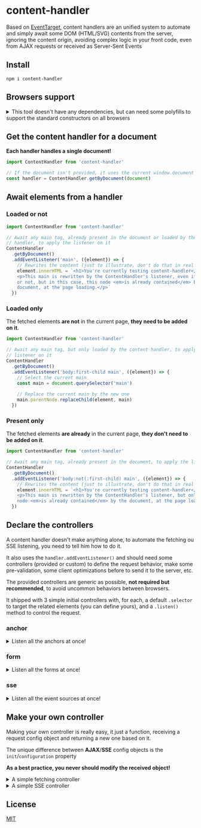 # <a name="reference">content-handler</a>

Based on [EventTarget](https://developer.mozilla.org/en-US/docs/Web/API/EventTarget),
content handlers are an unified system to automate and simply await some DOM
(HTML/SVG) contents from the server, ignoring the content origin, avoiding
complex logic in your front code, even from AJAX requests or received as
Server-Sent Events

## <a name="install">Install</a>

`npm i content-handler`

## <a name="browsers-support">Browsers support</a>

<details>
  <summary>This tool doesn't have any dependencies, but can need some polyfills
  to support the standard constructors on all browsers</summary>
  
* [CustomEvent](https://developer.mozilla.org/en-US/docs/Web/API/CustomEvent):
e.g. [custom-event-polyfill](https://www.npmjs.com/package/custom-event-polyfill)
* [EventSource](https://developer.mozilla.org/en-US/docs/Web/API/EventSource):
e.g. [event-source-polyfill](https://www.npmjs.com/package/event-source-polyfill)
* [EventTarget](https://developer.mozilla.org/en-US/docs/Web/API/EventTarget):
e.g. [@ungap/event-target](https://www.npmjs.com/package/@ungap/event-target)
</details>



## <a name="get-the-content-handler-for-a-document">Get the content handler for a document</a>

**Each handler handles a single document!**

```js
import ContentHandler from 'content-handler'

// If the document isn't provided, it uses the current window.document
const handler = ContentHandler.getByDocument(document)
```

## <a name="await-elements-from-a-handler">Await elements from a handler</a>

### <a name="loaded-or-not">Loaded or not</a>

```js
import ContentHandler from 'content-handler'

// Await any main tag, already present in the document or loaded by the content
// handler, to apply the listener on it
ContentHandler
  .getByDocument()
  .addEventListener('main', ({element}) => {
    // Rewrites the content (just to illustrate, don't do that in real projects)
    element.innerHTML = `<h1>You're currently testing content-handler</h1>
    <p>This main is rewritten by the ContentHandler's listener, even if loaded
    or not, but in this case, this node <em>is already contained</em> by the
    document, at the page loading.</p>`
  })
```

### <a name="loaded-only">Loaded only</a>

The fetched elements **are not** in the current page, **they need to be added on it**.

```js
import ContentHandler from 'content-handler'

// Await any main tag, but only loaded by the content handler, to apply the
// listener on it
ContentHandler
  .getByDocument()
  .addEventListener('body:first-child main', ({element}) => {
    // Select the current main
    const main = document.querySelector('main')
    
    // Replace the current main by the new one
    main.parentNode.replaceChild(element, main)
  })
```

### <a name="present-only">Present only</a>

The fetched elements **are already** in the current page, **they don't need to be added on it**.

```js
import ContentHandler from 'content-handler'

// Await any main tag, already present in the document, to apply the listener on it
ContentHandler
  .getByDocument()
  .addEventListener('body:not(:first-child) main', ({element}) => {
    // Rewrites the content (just to illustrate, don't do that in real projects)
    element.innerHTML = `<h1>You're currently testing content-handler</h1>
    <p>This main is rewritten by the ContentHandler's listener, but only if this
    node <em>is already contained</em> by the document, at the page loading.</p>`
  })
```

## <a name="declare-the-controllers">Declare the controllers</a>

A content handler doesn't make anything alone, to automate the fetching ou SSE
listening, you need to tell him how to do it.

It also uses the `handler.addEventListener()` and should need some controllers
(provided or custom) to define the request behavior, make some pre-validation,
some client optimizations before to send it to the server, etc.

The provided controllers are generic as possible, **not required but
recommended**, to avoid uncommon behaviors between browsers.

It shipped with 3 simple initial controllers with, for each, a default
`.selector` to target the related elements (you can define yours), and a
`.listen()` method to control the request.

### <a name="anchor">anchor</a>

<details>
  <summary>Listen all the anchors at once!</summary>

```js
import ContentHandler from 'content-handler/content-handler.js'
import anchor from 'content-handler/controllers/fetcher/anchor.js'
import cache from 'content-handler/controllers/fetcher/init/cache.js'
import headers from 'content-handler/controllers/fetcher/init/headers.js'
import credentials from 'content-handler/controllers/fetcher/init/credentials.js'
import mode from 'content-handler/controllers/fetcher/init/mode.js'
import redirect from 'content-handler/controllers/fetcher/init/redirect.js'
import referrer from 'content-handler/controllers/fetcher/init/referrer.js'

ContentHandler
  .getByDocument()
  .addEventListener(anchor.selector, anchor.listen([
    cache.default, // follow the default cache rule
    headers.xhr, // add the common AJAX header
    credentials.sameOrigin, // allow credentials only for the current origin
    mode.sameOrigin, // allow requests handling only for the current origin
    redirect.follow, // follows the redirects
    referrer.client // set request.referrer to "about:client" by default
], {/* optional env object */}))
```
</details>

### <a name="form">form</a>

<details>
  <summary>Listen all the forms at once!</summary>
  
```js
import ContentHandler from 'content-handler/content-handler.js'
import form from 'content-handler/controllers/fetcher/form.js'
import cache from 'content-handler/controllers/fetcher/init/cache.js'
import headers from 'content-handler/controllers/fetcher/init/headers.js'
import credentials from 'content-handler/controllers/fetcher/init/credentials.js'
import mode from 'content-handler/controllers/fetcher/init/mode.js'
import redirect from 'content-handler/controllers/fetcher/init/redirect.js'
import referrer from 'content-handler/controllers/fetcher/init/referrer.js'

ContentHandler
  .getByDocument()
  .addEventListener(form.selector, form.listen([
    headers.contentType, // detect the content type, if needed
    cache.default, // follow the default cache rule
    headers.xhr, // add the common AJAX header
    credentials.sameOrigin, // allow credentials only for the current origin
    mode.sameOrigin, // allow requests handling only for the current origin
    redirect.follow, // follows the redirects
    referrer.client // set request.referrer to "about:client" by default
], {/* optional env object */}))
```
</details>

### <a name="sse">sse</a>

<details>
  <summary>Listen all the event sources at once!</summary>
  
```js
import ContentHandler from 'content-handler/content-handler.js'
import sse from 'content-handler/controllers/sse/sse.js'
import withCredentials from 'content-handler/controllers/sse/configuration/with-credentials.js'
import input from 'content-handler/controllers/sse/input.js'

ContentHandler
  .getByDocument()
  .addEventListener(sse.selector, sse.listen([
    input.dataset, // get the input url from "data-sse" attribute
    withCredentials.sameOrigin // allow credentials only for the current origin
  ], {/* optional env object */}))
```
</details>

## <a name="make-your-own-controller">Make your own controller</a>

Making your own controller is really easy, it just a function, receiving a
request config object and returning a new one based on it.

The unique difference between **AJAX**/**SSE** config objects is the
`init`/`configuration` property

**As a best practice, you never should modify the received object!**

<details>
  <summary>A simple fetching controller</summary>
  
```js
function customFetcherController (config) {
  const {input, supervisor} = config // {element, init, input, supervisor, env}
  
  // if the request doesn't targets the current origin, abort
  if (input.origin !== document.location.origin) {
    supervisor.abort()
  }
  
  return {...config}
}
```
</details>

<details>
  <summary>A simple SSE controller</summary>
  
```js
function customSSEController (config) {
  const {input, supervisor} = config // {configuration, element, input, supervisor, env}
  
  // if the request doesn't targets the current origin, abort
  if (input.origin !== document.location.origin) {
    supervisor.abort()
  }
  
  return {...config}
}
```
</details>


## <a name="license">License</a>

[MIT](https://github.com/Lcfvs/content-handler/blob/master/licence.md)
